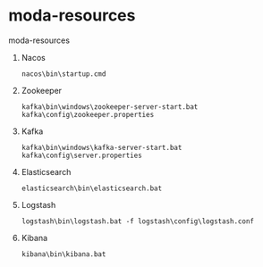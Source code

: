 # moda-resources
moda-resources

1. Nacos
    ```
    nacos\bin\startup.cmd
    ```
2. Zookeeper
   ```
   kafka\bin\windows\zookeeper-server-start.bat kafka\config\zookeeper.properties
   ```
3. Kafka
    ```
    kafka\bin\windows\kafka-server-start.bat kafka\config\server.properties
    ```
4. Elasticsearch
    ```
    elasticsearch\bin\elasticsearch.bat
    ```
5. Logstash
    ```
    logstash\bin\logstash.bat -f logstash\config\logstash.conf
    ```
6. Kibana
    ```
    kibana\bin\kibana.bat
    ```